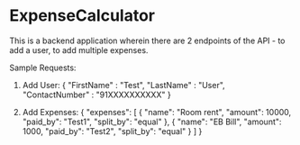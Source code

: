 # ExpenseCalculator
This is a backend application wherein there are 2 endpoints of the API - to add a user, to add multiple expenses.

Sample Requests:

1. Add User:
{
  "FirstName" : "Test",
  "LastName" : "User",
  "ContactNumber" : "91XXXXXXXXXX"
}

2. Add Expenses:
{
  "expenses": [
    {
      "name": "Room rent",
      "amount": 10000,
      "paid_by": "Test1",
      "split_by": "equal"
    },
    {
      "name": "EB Bill",
      "amount": 1000,
      "paid_by": "Test2",
      "split_by": "equal"
    }
  ]
}
